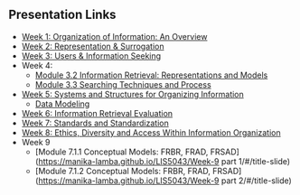 ## Presentation Links

- [Week 1: Organization of Information: An Overview](https://manika-lamba.github.io/LIS5043/Week-1/#/title-slide)
- [Week 2: Representation & Surrogation](https://manika-lamba.github.io/LIS5043/Week-2/#/title-slide)
- [Week 3: Users & Information Seeking](https://manika-lamba.github.io/LIS5043/Week-3/#/title-slide)
- Week 4:
  - [Module 3.2 Information Retrieval: Representations and Models](https://manika-lamba.github.io/LIS5043/Week-4_part1/#/title-slide)
  - [Module 3.3 Searching Techniques and Process](https://manika-lamba.github.io/LIS5043/Week-4_part2/#/title-slide)
- [Week 5: Systems and Structures for Organizing Information](https://manika-lamba.github.io/LIS5043/Week-5/#/title-slide)
  - [Data Modeling](https://manika-lamba.github.io/LIS5043/Data%20Modeling/#/title-slide)
- [Week 6: Information Retrieval Evaluation](https://manika-lamba.github.io/LIS5043/Week-6/#/title-slide)
- [Week 7: Standards and Standardization](https://manika-lamba.github.io/LIS5043/Week-7/#/title-slide)
- [Week 8: Ethics, Diversity and Access  Within Information Organization](https://manika-lamba.github.io/LIS5043/Week-8/#/title-slide)
- Week 9
  - [Module 7.1.1 Conceptual Models: FRBR, FRAD, FRSAD](https://manika-lamba.github.io/LIS5043/Week-9 part 1/#/title-slide)
  - [Module 7.1.2 Conceptual Models: FRBR, FRAD, FRSAD](https://manika-lamba.github.io/LIS5043/Week-9 part 2/#/title-slide)
